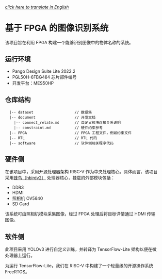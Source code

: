 [*click here to translate in English*]()

# 基于 FPGA 的图像识别系统

该项目旨在利用 FPGA 构建一个能够识别图像中的物体名称的系统。

## 运行环境

  * Pango Design Suite Lite 2022.2
  * PGL50H-6FBG484 芯片部件编号
  * 开发平台：MES50HP

## 仓库结构

```
  |-- dataset                   // 数据集
  |-- document                  // 开发文档
    |-- connect_relate.md       // 自定义模块连接关系说明
    |-- constraint.md           // 硬件约束参考
  |-- FPGA                      // FPGA 工程文件，例如约束文件
  |-- RTL                       // RTL 代码
  |-- software                  // 软件侧相关程序代码
```

## 硬件侧

在该项目中，采用开源处理器架构 RISC-V 作为中央处理核心。具体而言，该项目采用[蜂鸟（hbirdv2）](https://github.com/MongooseOrion/e203_hbirdv2) 处理器核心，挂载的外部模块包括：

  * DDR3
  * HDMI
  * 照相机 OV5640
  * SD Card

该系统可由照相机模块采集图像，经过 FPGA 处理后将目标详情通过 HDMI 传输图像。

## 软件侧

此项目采用 YOLOv3 进行自定义训练，并转译为 TensorFlow-Lite 架构以便在微处理器上运行。

为运行 TensorFlow-Lite，我们在 RISC-V 中构建了一个轻量级的开源操作系统 FreeRTOS。


